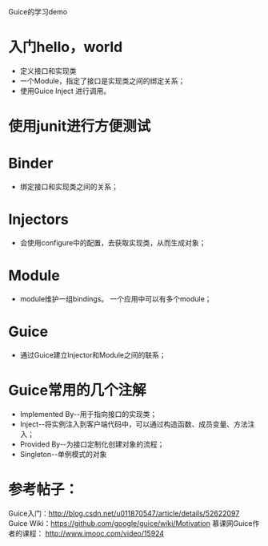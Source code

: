 Guice的学习demo

# 入门hello，world
* 定义接口和实现类
* 一个Module，指定了接口是实现类之间的绑定关系；
* 使用Guice Inject 进行调用。


# 使用junit进行方便测试

# Binder
* 绑定接口和实现类之间的关系；

# Injectors
* 会使用configure中的配置，去获取实现类，从而生成对象；

# Module
* module维护一组bindings。 一个应用中可以有多个module；

# Guice
* 通过Guice建立Injector和Module之间的联系；


# Guice常用的几个注解
* Implemented By--用于指向接口的实现类；
* Inject--将实例注入到客户端代码中，可以通过构造函数、成员变量、方法注入；
* Provided By--为接口定制化创建对象的流程；
* Singleton--单例模式的对象





# 参考帖子：
Guice入门：http://blog.csdn.net/u011870547/article/details/52622097
Guice Wiki：https://github.com/google/guice/wiki/Motivation
慕课网Guice作者的课程： http://www.imooc.com/video/15924